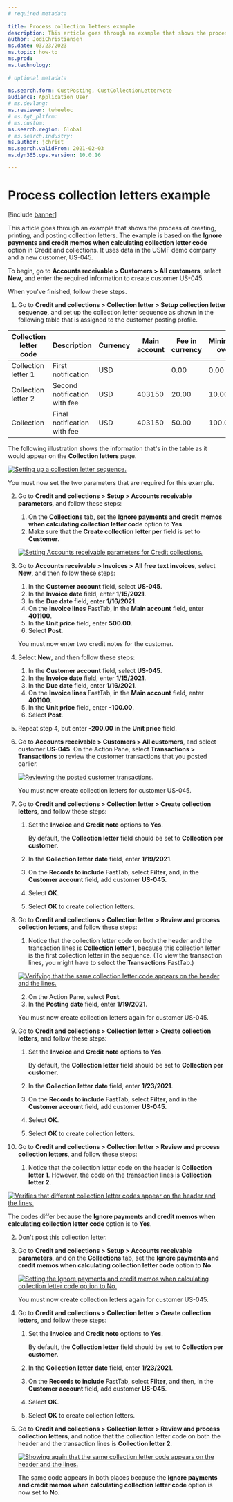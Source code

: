 ```yaml
--- 
# required metadata 
 
title: Process collection letters example
description: This article goes through an example that shows the process of creating, printing, and posting collection letters. 
author: JodiChristiansen
ms.date: 03/23/2023
ms.topic: how-to 
ms.prod: 
ms.technology: 
 
# optional metadata 
 
ms.search.form: CustPosting, CustCollectionLetterNote
audience: Application User 
# ms.devlang: 
ms.reviewer: twheeloc
# ms.tgt_pltfrm: 
# ms.custom: 
ms.search.region: Global
# ms.search.industry: 
ms.author: jchrist
ms.search.validFrom: 2021-02-03 
ms.dyn365.ops.version: 10.0.16

---
```


# Process collection letters example

[!include [banner](../../includes/banner.md)]

This article goes through an example that shows the process of creating, printing, and posting collection letters. The example is based on the **Ignore payments and credit memos when calculating collection letter code** option in Credit and collections. It uses data in the USMF demo company and a new customer, US-045.

To begin, go to **Accounts receivable \> Customers \> All customers**, select **New**, and enter the required information to create customer US-045.

When you've finished, follow these steps.

1. Go to **Credit and collections \> Collection letter \> Setup collection letter sequence**, and set up the collection letter sequence as shown in the following table that is assigned to the customer posting profile.

|   Collection letter code    	|     Description    	|     Currency    	|     Main   account    	|     Fee in currency    	|   Minimum   over 	|   Days   Block    	|
|-----------------------------	|--------------------	|-----------------	|-----------------------	|--------------------	|-----------------------	|------------------	|
|  Collection letter 1       	|     First notification |     USD      	|                 	|     0.00             	|     0.00              	|     2               	|
|  Collection letter 2       	|     Second notification with fee    	|     USD      |     403150     	|     20.00        	|     10.00    	|     3               	|
|  Collection               	|     Final notification with fee     	|     USD         	|     403150  	|     50.00     	|     100.00            	|     15         	|

The following illustration shows the information that's in the table as it would appear on the **Collection letters** page. 

[![Setting up a collection letter sequence.](./media/Ignore-payments-creditmemos-1.PNG)](./media/Ignore-payments-creditmemos-1.PNG)

 You must now set the two parameters that are required for this example.

2. Go to **Credit and collections \> Setup \> Accounts receivable parameters**, and follow these steps:

    1. On the **Collections** tab, set the **Ignore payments and credit memos when calculating collection letter code** option to **Yes**.
    2. Make sure that the **Create collection letter per** field is set to **Customer**.

    [![Setting Accounts receivable parameters for Credit collections.](./media/Ignore-payments-creditmemos-2.PNG)](./media/Ignore-payments-creditmemos-2.PNG)

3. Go to **Accounts receivable \> Invoices \> All free text invoices**, select **New**, and then follow these steps:

    1. In the **Customer account** field, select **US-045**.
    2. In the **Invoice date** field, enter **1/15/2021**.
    3. In the **Due date** field, enter **1/16/2021**.
    4. On the **Invoice lines** FastTab, in the **Main account** field, enter **401100**.
    5. In the **Unit price** field, enter **500.00**.
    6. Select **Post**.

    You must now enter two credit notes for the customer.

4. Select **New**, and then follow these steps:

    1. In the **Customer account** field, select **US-045**.
    2. In the **Invoice date** field, enter **1/15/2021**.
    3. In the **Due date** field, enter **1/16/2021**.
    4. On the **Invoice lines** FastTab, in the **Main account** field, enter **401100**.
    5. In the **Unit price** field, enter **-100.00**.
    6. Select **Post**.

5. Repeat step 4, but enter **-200.00** in the **Unit price** field.
6. Go to **Accounts receivable \> Customers \> All customers**, and select customer **US-045**. On the Action Pane, select **Transactions \> Transactions** to review the customer transactions that you posted earlier.

    [![Reviewing the posted customer transactions.](./media/Ignore-payments-creditmemos-3.PNG)](./media/Ignore-payments-creditmemos-3.PNG)

    You must now create collection letters for customer US-045.

7. Go to **Credit and collections \> Collection letter \> Create collection letters**, and follow these steps:

    1. Set the **Invoice** and **Credit note** options to **Yes**.

        By default, the **Collection letter** field should be set to **Collection per customer**.

    2. In the **Collection letter date** field, enter **1/19/2021**.
    3. On the **Records to include** FastTab, select **Filter**, and, in the **Customer account** field, add customer **US-045**.
    4. Select **OK**.
    5. Select **OK** to create collection letters.

8. Go to **Credit and collections \> Collection letter \> Review and process collection letters**, and follow these steps:

    1. Notice that the collection letter code on both the header and the transaction lines is **Collection letter 1**, because this collection letter is the first collection letter in the sequence. (To view the transaction lines, you might have to select the **Transactions** FastTab.)

   [![Verifying that the same collection letter code appears on the header and the lines.](./media/Ignore-payments-creditmemos-4.PNG)](./media/Ignore-payments-creditmemos-4.PNG)

    2. On the Action Pane, select **Post**.
    3. In the **Posting date** field, enter **1/19/2021**.

    You must now create collection letters again for customer US-045.

9. Go to **Credit and collections \> Collection letter \> Create collection letters**, and follow these steps:

    1. Set the **Invoice** and **Credit note** options to **Yes**.

        By default, the **Collection letter** field should be set to **Collection per customer**.

    2. In the **Collection letter date** field, enter **1/23/2021**.
    3. On the **Records to include** FastTab, select **Filter**, and in the **Customer account** field, add customer **US-045**.
    4. Select **OK**.
    5. Select **OK** to create collection letters.

10. Go to **Credit and collections \> Collection letter \> Review and process collection letters**, and follow these steps:

    1. Notice that the collection letter code on the header is **Collection letter 1**. However, the code on the transaction lines is **Collection letter 2**.

   [![Verifies that different collection letter codes appear on the header and the lines.](./media/Ignore-payments-creditmemos-5.PNG)](./media/Ignore-payments-creditmemos-5.PNG)

  The codes differ because the **Ignore payments and credit memos when calculating collection letter code** option is to **Yes**.

  2. Don't post this collection letter.

11. Go to **Credit and collections \> Setup \> Accounts receivable parameters**, and on the **Collections** tab, set the **Ignore payments and credit memos when calculating collection letter code** option to **No**.

    [![Setting the Ignore payments and credit memos when calculating collection letter code option to No.](./media/Ignore-payments-creditmemos-6.PNG)](./media/Ignore-payments-creditmemos-6.PNG)

    You must now create collection letters again for customer US-045.

12. Go to **Credit and collections \> Collection letter \> Create collection letters**, and follow these steps:

    1. Set the **Invoice** and **Credit note** options to **Yes**.

        By default, the **Collection letter** field should be set to **Collection per customer**.

    2. In the **Collection letter date** field, enter **1/23/2021**.
    3. On the **Records to include** FastTab, select **Filter**, and then, in the **Customer account** field, add customer **US-045**.
    4. Select **OK**.
    5. Select **OK** to create collection letters.

13. Go to **Credit and collections \> Collection letter \> Review and process collection letters**, and notice that the collection letter code on both the header and the transaction lines is **Collection letter 2**.

    [![Showing again that the same collection letter code appears on the header and the lines.](./media/Ignore-payments-creditmemos-7.PNG)](./media/Ignore-payments-creditmemos-7.PNG)

    The same code appears in both places because the **Ignore payments and credit memos when calculating collection letter code** option is now set to **No**.
